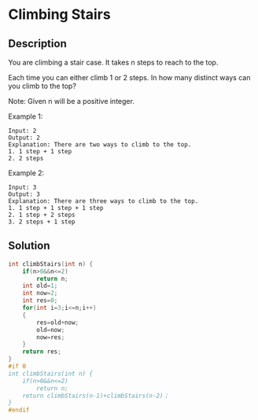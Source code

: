 # Climbing Stairs
## Description
You are climbing a stair case. It takes n steps to reach to the top.

Each time you can either climb 1 or 2 steps. In how many distinct ways can you climb to the top?

Note: Given n will be a positive integer.

Example 1:
```
Input: 2
Output: 2
Explanation: There are two ways to climb to the top.
1. 1 step + 1 step
2. 2 steps
```
Example 2:
```
Input: 3
Output: 3
Explanation: There are three ways to climb to the top.
1. 1 step + 1 step + 1 step
2. 1 step + 2 steps
3. 2 steps + 1 step
```
## Solution
```c
int climbStairs(int n) {
    if(n>0&&n<=2)
        return n;
    int old=1;
    int now=2;
    int res=0;
    for(int i=3;i<=n;i++)
    {
        res=old+now;
        old=now;
        now=res;
    }
    return res;
}
#if 0
int climbStairs(int n) {
    if(n>0&&n<=2)
        return n;
    return climbStairs(n-1)+climbStairs(n-2)；
}
#endif
```